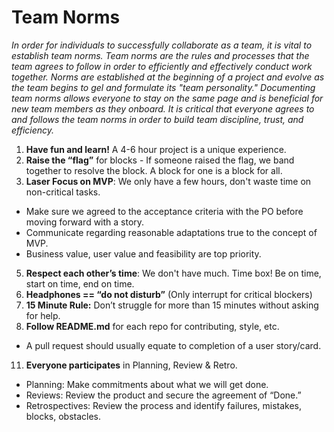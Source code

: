 # Team Norms

_In order for individuals to successfully collaborate as a team, it is vital to establish team norms. Team norms are the rules and processes that the team agrees to follow in order to efficiently and effectively conduct work together. Norms are established at the beginning of a project and evolve as the team begins to gel and formulate its "team personality." Documenting team norms allows everyone to stay on the same page and is beneficial for new team members as they onboard. It is critical that everyone agrees to and follows the team norms in order to build team discipline, trust, and efficiency._

1.	__Have fun and learn!__ A 4-6 hour project is a unique experience.
2.	__Raise the “flag”__ for blocks - If someone raised the flag, we band together to resolve the block. A block for one is a block for all.
3.	__Laser Focus on MVP__: We only have a few hours, don't waste time on non-critical tasks.
  * Make sure we agreed to the acceptance criteria with the PO before moving forward with a story.
  * Communicate regarding reasonable adaptations true to the concept of MVP.
  * Business value, user value and feasibility are top priority.
5.	__Respect each other’s time__: We don't have much. Time box! Be on time, start on time, end on time.
6.	__Headphones == “do not disturb”__ (Only interrupt for critical blockers)
8.	__15 Minute Rule:__ Don’t struggle for more than 15 minutes without asking for help. 
9. __Follow README.md__ for each repo for contributing, style, etc.
  *  A pull request should usually equate to completion of a user story/card.
11.	__Everyone participates__ in Planning, Review & Retro.
  * Planning: Make commitments about what we will get done.
  * Reviews: Review the product and secure the agreement of “Done.”
  * Retrospectives: Review the process and identify failures, mistakes, blocks, obstacles.
